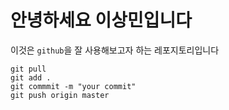 # 안녕하세요 이상민입니다

이것은 `github`을 잘 사용해보고자 하는 레포지토리입니다

```
git pull
git add .
git commmit -m "your commit"
git push origin master
```


